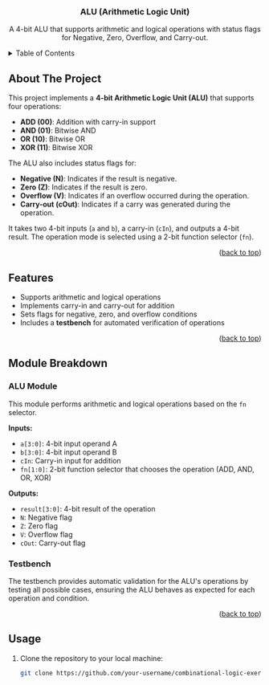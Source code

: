 <!-- PROJECT LOGO -->
<br />
<div align="center">

  <h3 align="center">ALU (Arithmetic Logic Unit)</h3>

  <p align="center">
    A 4-bit ALU that supports arithmetic and logical operations with status flags for Negative, Zero, Overflow, and Carry-out.
    <br />
  </p>
</div>

<!-- TABLE OF CONTENTS -->
<details>
  <summary>Table of Contents</summary>
  <ol>
    <li><a href="#about-the-project">About The Project</a></li>
    <li><a href="#features">Features</a></li>
    <li><a href="#module-breakdown">Module Breakdown</a></li>
    <li><a href="#usage">Usage</a></li>
    <li><a href="#future-improvements">Future Improvements</a></li>
  </ol>
</details>

<!-- ABOUT THE PROJECT -->
## About The Project

This project implements a **4-bit Arithmetic Logic Unit (ALU)** that supports four operations:
- **ADD (00)**: Addition with carry-in support
- **AND (01)**: Bitwise AND
- **OR (10)**: Bitwise OR
- **XOR (11)**: Bitwise XOR

The ALU also includes status flags for:
- **Negative (N)**: Indicates if the result is negative.
- **Zero (Z)**: Indicates if the result is zero.
- **Overflow (V)**: Indicates if an overflow occurred during the operation.
- **Carry-out (cOut)**: Indicates if a carry was generated during the operation.

It takes two 4-bit inputs (`a` and `b`), a carry-in (`cIn`), and outputs a 4-bit result. The operation mode is selected using a 2-bit function selector (`fn`).

<p align="right">(<a href="#top">back to top</a>)</p>

<!-- FEATURES -->
## Features
- Supports arithmetic and logical operations
- Implements carry-in and carry-out for addition
- Sets flags for negative, zero, and overflow conditions
- Includes a **testbench** for automated verification of operations

<p align="right">(<a href="#top">back to top</a>)</p>

<!-- MODULE BREAKDOWN -->
## Module Breakdown

### ALU Module

This module performs arithmetic and logical operations based on the `fn` selector.

**Inputs:**
- `a[3:0]`: 4-bit input operand A
- `b[3:0]`: 4-bit input operand B
- `cIn`: Carry-in input for addition
- `fn[1:0]`: 2-bit function selector that chooses the operation (ADD, AND, OR, XOR)

**Outputs:**
- `result[3:0]`: 4-bit result of the operation
- `N`: Negative flag
- `Z`: Zero flag
- `V`: Overflow flag
- `cOut`: Carry-out flag

### Testbench

The testbench provides automatic validation for the ALU's operations by testing all possible cases, ensuring the ALU behaves as expected for each operation and condition.

<p align="right">(<a href="#top">back to top</a>)</p>

<!-- USAGE -->
## Usage

1. Clone the repository to your local machine:
   ```bash
   git clone https://github.com/your-username/combinational-logic-exercises.git
